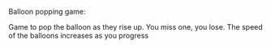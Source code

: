 Balloon popping game:

Game to pop the balloon as they rise up. You miss one, you lose. The speed of the balloons increases as you progress
